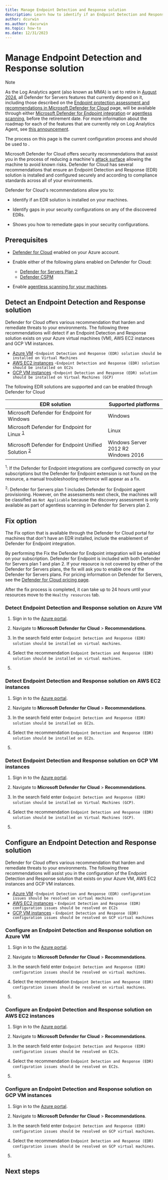 ```yaml
---
title: Manage Endpoint Detection and Response solution 
description: Learn how to identify if an Endpoint Detection and Response solution is installed on your virtual machine. You can also identify if there are any gaps in your security configuration and how to remediate the findings.
author: dcurwin
ms.author: dacurwin
ms.topic: how-to
ms.date: 12/31/2023
---
```


# Manage Endpoint Detection and Response solution 

> [!NOTE]
> As the Log Analytics agent (also known as MMA) is set to retire in [August 2024](https://azure.microsoft.com/updates/were-retiring-the-log-analytics-agent-in-azure-monitor-on-31-august-2024/), all Defender for Servers features that currently depend on it, including those described on the [Endpoint protection assessment and recommendations in Microsoft Defender for Cloud](endpoint-protection-recommendations-technical.md) page, will be available through either [Microsoft Defender for Endpoint integration](integration-defender-for-endpoint.md) or [agentless scanning](concept-agentless-data-collection.md), before the retirement date. For more information about the roadmap for each of the features that are currently rely on Log Analytics Agent, see [this announcement](upcoming-changes.md#defender-for-cloud-plan-and-strategy-for-the-log-analytics-agent-deprecation).
>
> The process on this page is the current configuration process and should be used to .

Microsoft Defender for Cloud offers security recommendations that assist you in the process of reducing a machine's [attack surface](concept-attack-path.md) allowing the machine to avoid known risks. Defender for Cloud has several recommendations that ensure an Endpoint Detection and Response (EDR) solution is installed and configured securely and according to compliance standards across all of your environments. 

Defender for Cloud's recommendations allow you to: 

- Identify if an EDR solution is installed on your machines.  

- Identify gaps in your security configurations on any of the discovered EDRs.

- Shows you how to remediate gaps in your security configurations.

## Prerequisites

- [Defender for Cloud](connect-azure-subscription.md) enabled on your Azure account.

- Enable either of the following plans enabled on Defender for Cloud:
    - [Defender for Servers Plan 2](tutorial-enable-servers-plan.md)
    - [Defender CSPM](tutorial-enable-cspm-plan.md)

- Enable [agentless scanning for your machines](enable-agentless-scanning-vms.md#enabling-agentless-scanning-for-machines).

## Detect an Endpoint Detection and Response solution

Defender for Cloud offers various recommendation that harden and remediate threats to your environments. The following three recommendations will detect if an Endpoint Detection and Response solution exists on your Azure virtual machines (VM), AWS EC2 instances and GCP VM instances.

- [Azure VM](#detect-endpoint-detection-and-response-solution-on-azure-vm) -`Endpoint Detection and Response (EDR) solution should be installed on Virtual Machines`
- [AWS  EC2 instances](#detect-endpoint-detection-and-response-solution-on-aws-ec2-instances) -`Endpoint Detection and Response (EDR) solution should be installed on EC2s`
- [GCP VM instances](#detect-endpoint-detection-and-response-solution-on-gcp-vm-instances) -`Endpoint Detection and Response (EDR) solution should be installed on Virtual Machines (GCP)`

The following EDR solutions are supported and can be enabled through Defender for Cloud

| EDR solution | Supported platforms | 
|--|--|
| Microsoft Defender for Endpoint for Windows | Windows |
| Microsoft Defender for Endpoint for Linux <sup>[1](#footnote1)</sup> | Linux | 
| Microsoft Defender for Endpoint Unified Solution <sup>[2](#footnote2)</sup>| Windows Server 2012 R2 <br> Windows 2016 |

<sup><a name="footnote1"></a>1</sup>: If the Defender for Endpoint integrations are configured correctly on your subscriptions but the Defender for Endpoint extension is not found on the resource, a manual troubleshooting reference will appear as a fix.

<sup><a name="footnote2"></a>2</sup>: Defender for Servers plan 1 includes Defender for Endpoint agent provisioning. However, on the assessments next check, the machines will be classified as `Not Applicable` because the discovery assessment is only available as part of agentless scanning in Defender for Servers plan 2.

## Fix option

The Fix option that is available through the Defender for Cloud portal for machines that don't have an EDR installed, include the enablement of Defender for Endpoint integration. 

By performing the Fix the Defender for Endpoint integration will be enabled on your subscription. Defender for Endpoint is included with both Defender for Servers plan 1 and plan 2. If your resource is not covered by either of the Defender for Servers plans, the fix will ask you to enable one of the Defender for Servers plans. For pricing information on Defender for Servers, see the [Defender for Cloud pricing page](https://azure.microsoft.com/pricing/details/defender-for-cloud/?v=17.23h).

After the fix process is completed, it can take up to 24 hours until your resources move to the `Healthy resources` tab.

### Detect Endpoint Detection and Response solution on Azure VM

1. Sign in to the [Azure portal](https://portal.azure.com/).

1. Navigate to **Microsoft Defender for Cloud** > **Recommendations**.

1. In the search field enter `Endpoint Detection and Response (EDR) solution should be installed on virtual machines`.

1. Select the recommendation `Endpoint Detection and Response (EDR) solution should be installed on virtual machines`.

1. 

### Detect Endpoint Detection and Response solution on AWS EC2 instances

1. Sign in to the [Azure portal](https://portal.azure.com/).

1. Navigate to **Microsoft Defender for Cloud** > **Recommendations**.

1. In the search field enter `Endpoint Detection and Response (EDR) solution should be installed on EC2s`.

1. Select the recommendation `Endpoint Detection and Response (EDR) solution should be installed on EC2s`.

1. 

### Detect Endpoint Detection and Response solution on GCP VM instances

1. Sign in to the [Azure portal](https://portal.azure.com/).

1. Navigate to **Microsoft Defender for Cloud** > **Recommendations**.

1. In the search field enter `Endpoint Detection and Response (EDR) solution should be installed on Virtual Machines (GCP)`.

1. Select the recommendation `Endpoint Detection and Response (EDR) solution should be installed on Virtual Machines (GCP)`.

1. 

## Configure an Endpoint Detection and Response solution

Defender for Cloud offers various recommendation that harden and remediate threats to your environments. The following three recommendations will assist you in the configuration of the Endpoint Detection and Response solution that exists on your Azure VM, AWS EC2 instances and GCP VM instances.

- [Azure VM](#configure-an-endpoint-detection-and-response-solution-on-azure-vm) -`Endpoint Detection and Response (EDR) configuration issues should be resolved on virtual machines`
- [AWS EC2 instances](#configure-an-endpoint-detection-and-response-solution-on-aws-ec2-instances) - `Endpoint Detection and Response (EDR) configuration issues should be resolved on EC2s`
- [GCP VM instances](#configure-an-endpoint-detection-and-response-solution-on-gcp-vm-instances) - `Endpoint Detection and Response (EDR) configuration issues should be resolved on GCP virtual machines`

### Configure an Endpoint Detection and Response solution on Azure VM

1. Sign in to the [Azure portal](https://portal.azure.com/).

1. Navigate to **Microsoft Defender for Cloud** > **Recommendations**.

1. In the search field enter `Endpoint Detection and Response (EDR) configuration issues should be resolved on virtual machines`.

1. Select the recommendation `Endpoint Detection and Response (EDR) configuration issues should be resolved on virtual machines`.

1. 

### Configure an Endpoint Detection and Response solution on AWS EC2 instances

1. Sign in to the [Azure portal](https://portal.azure.com/).

1. Navigate to **Microsoft Defender for Cloud** > **Recommendations**.

1. In the search field enter `Endpoint Detection and Response (EDR) configuration issues should be resolved on EC2s`.

1. Select the recommendation `Endpoint Detection and Response (EDR) configuration issues should be resolved on EC2s`.

1. 

### Configure an Endpoint Detection and Response solution on GCP VM instances

1. Sign in to the [Azure portal](https://portal.azure.com/).

1. Navigate to **Microsoft Defender for Cloud** > **Recommendations**.

1. In the search field enter `Endpoint Detection and Response (EDR) configuration issues should be resolved on GCP virtual machines`.

1. Select the recommendation `Endpoint Detection and Response (EDR) configuration issues should be resolved on GCP virtual machines`.

1. 

## Next steps
